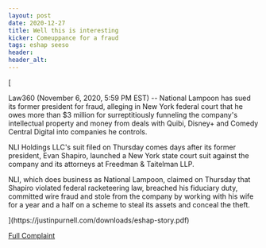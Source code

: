 ```yaml
---
layout: post
date: 2020-12-27
title: Well this is interesting
kicker: Comeuppance for a fraud
tags: eshap seeso
header: 
header_alt: 
---
```


[<p>Law360 (November 6, 2020, 5:59 PM EST) -- National Lampoon has sued its former president for fraud, alleging in New York federal court that he owes more than $3 million for surreptitiously funneling the company's intellectual property and money from deals with Quibi, Disney+ and Comedy Central Digital into companies he controls.</p>
<p>NLI Holdings LLC's suit filed on Thursday comes days after its former president, Evan Shapiro, launched a New York state court suit against the company and its attorneys at Freedman & Taitelman LLP.</p>
<p>NLI, which does business as National Lampoon, claimed on Thursday that Shapiro violated federal racketeering law, breached his fiduciary duty, committed wire fraud and stole from the company by working with his wife for a year and a half on a scheme to steal its assets and conceal the theft.</p>](https://justinpurnell.com/downloads/eshap-story.pdf)

[Full Complaint](https://justinpurnell.com/downloads/1326000-1326441-https-ecf-nysd-uscourts-gov-doc1-127127923655.pdf)
